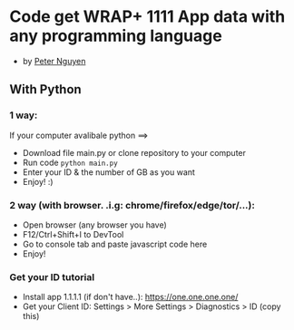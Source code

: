 # Code get WRAP+ 1111 App data with any programming language
- by [Peter Nguyen](https://www.google.com/search?q=caocuong2404)
## With Python

### 1 way:
If your computer avalibale python ==>
- Download file main.py or clone repository to your computer
- Run code ```python main.py```
- Enter your ID & the number of GB as you want
- Enjoy! :)

### 2 way (with browser. .i.g: chrome/firefox/edge/tor/...):
- Open browser (any browser you have)
- F12/Ctrl+Shift+I to DevTool
- Go to console tab and paste javascript code here
- Enjoy!

### Get your ID tutorial

- Install app 1.1.1.1 (if don't have..): https://one.one.one.one/
- Get your Client ID: Settings > More Settings > Diagnostics > ID (copy this)
